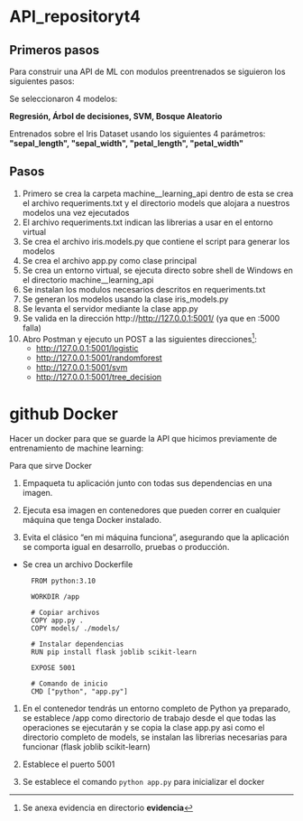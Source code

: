 # API_repositoryt4

## **Primeros pasos**
Para construir una API de ML con modulos preentrenados se siguieron los siguientes pasos:

Se seleccionaron 4 modelos:

**Regresión, Árbol de decisiones, SVM, Bosque Aleatorio**

Entrenados sobre el Iris Dataset usando los siguientes 4 parámetros:
	**"sepal_length", "sepal_width", "petal_length", "petal_width"**

## **Pasos**

1. Primero se crea la carpeta machine__learning_api dentro de esta se crea el archivo requeriments.txt y el directorio models que alojara a nuestros modelos una vez ejecutados
2. El archivo requeriments.txt indican las librerias a usar en el entorno virtual
3. Se crea el archivo iris.models.py que contiene el script para generar los modelos
4. Se crea el archivo app.py como clase principal
5. Se crea un entorno virtual, se ejecuta directo sobre shell de Windows en el directorio machine__learning_api
6. Se instalan los modulos necesarios descritos en requeriments.txt
7. Se generan los modelos usando la clase iris_models.py
8. Se levanta el servidor mediante la clase app.py
9. Se valida en la dirección http://http://127.0.0.1:5001/ (ya que en :5000 falla)
10. Abro Postman y ejecuto un POST a las siguientes direcciones[^1]:
   	- http://127.0.0.1:5001/logistic
   	- http://127.0.0.1:5001/randomforest
   	- http://127.0.0.1:5001/svm
   	- http://127.0.0.1:5001/tree_decision

[^1]:Se anexa evidencia en directorio **evidencia** 




# github Docker

Hacer un docker para que se guarde la API que hicimos previamente de entrenamiento de machine learning: 

Para que sirve Docker
1. Empaqueta tu aplicación junto con todas sus dependencias en una imagen.

2. Ejecuta esa imagen en contenedores que pueden correr en cualquier máquina que tenga Docker instalado.

3. Evita el clásico “en mi máquina funciona”, asegurando que la aplicación se comporta igual en desarrollo, pruebas o producción.

- Se crea un archivo Dockerfile

		FROM python:3.10

		WORKDIR /app

		# Copiar archivos
		COPY app.py .
		COPY models/ ./models/

		# Instalar dependencias
		RUN pip install flask joblib scikit-learn

		EXPOSE 5001

		# Comando de inicio
		CMD ["python", "app.py"]

1. En el contenedor tendrás un entorno completo de Python ya preparado, se establece /app como directorio de trabajo desde el que todas las operaciones se ejecutarán y se copia la clase app.py asi como el directorio completo de models, se instalan las librerias necesarias para funcionar (flask joblib scikit-learn)

2. Establece el puerto 5001

3. Se establece el comando ```python app.py``` para inicializar el docker
